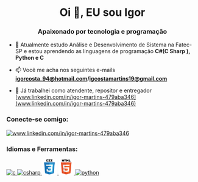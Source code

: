 <h1 align="center">Oi 👋, EU sou Igor</h1>
<h3 align="center">Apaixonado por tecnologia e programação</h3>

- 🌱 Atualmente estudo Análise e Desenvolvimento de Sistema na Fatec-SP  e estou aprendendo as linguagens de programação **C#(C Sharp ), Python e C**

- 📫 Você me acha nos seguintes e-mails **igorcosta_94@hotmail.com/igcostamartins19@gmail.com**

- 📄 Já trabalhei como atendente, repositor e entregador [www.linkedin.com/in/igor-martins-479aba346](www.linkedin.com/in/igor-martins-479aba346)

<h3 align="left"> Conecte-se comigo:</h3>
<p align="left">
<a href="https://www.linkedin.com/in/igor-martins-479aba346/" target="blank"><img align="center" src="https://raw.githubusercontent.com/rahuldkjain/github-profile-readme-generator/master/src/images/icons/Social/linked-in- alt.svg" alt="www.linkedin.com/in/igor-martins-479aba346" height="30" width="40" /></a>
</p>

<h3 align="left">Idiomas e Ferramentas:</h3>
<p align="left"> <a href="https://www.cprogramming.com/" target="_blank" rel="noreferrer"> <img src="https:/ /raw.githubusercontent.com/devicons/devicon/master/icons/c/c-original.svg" alt="c" largura="40" altura="40"/> </a> <a href="https://www.w3schools.com/cs/" target="_blank" rel="noreferrer"> <img src="https://raw.githubusercontent.com/devicons/devicon/master/icons/ csharp/csharp-original.svg" alt="csharp" largura="40" altura="40"/> </a> <a href="https://www.w3schools.com/css/" target=" _blank" rel="noreferrer"> <img src="https://raw.githubusercontent.com/devicons/devicon/master/icons/css3/css3-original-wordmark.svg" alt="css3" width="40 " altura="40"/> </a> <a href="https://www.w3.org/html/" target="_blank" rel="noreferrer"> <img src="https://raw.githubusercontent.com/devicons/devicon/master/icons/html5/html5-original-wordmark.svg" alt="html5" width="40" height ="40"/> </a> <a href="https://www.python.org" target="_blank" rel="noreferrer"> <img src="https://raw.githubusercontent.com /devicons/devicon/master/icons/python/python-original.svg" alt="python" largura="40" altura="40"/> </a> </p>

<!---
- 👋 Hi, I’m @IgorCosta94
- 👀 I’m interested in ...
- 🌱 I’m currently learning ...
- 💞️ I’m looking to collaborate on ...
- 📫 How to reach me ...
- 😄 Pronouns: ...
- ⚡ Fun fact: ...


IgorCosta94/IgorCosta94 is a ✨ special ✨ repository because its `README.md` (this file) appears on your GitHub profile.
You can click the Preview link to take a look at your changes.
--->
